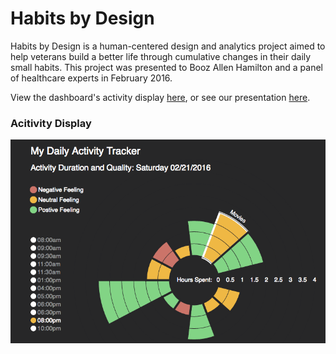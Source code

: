 # Habits by Design
Habits by Design is a human-centered design and analytics project aimed to help veterans build a better life through cumulative changes in their daily small habits. This project was presented to Booz Allen Hamilton and a panel of healthcare experts in February 2016. 

View the dashboard's activity display [here](http://shngli.github.io/HabitsDesign/), or see our presentation [here](http://www.slideshare.net/ChishengLi/habits-by-design).


### Acitivity Display
![display.png](https://github.com/shngli/HabitsDesign/blob/master/display.png)
